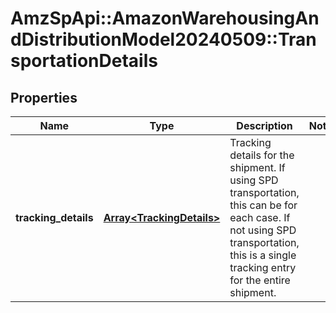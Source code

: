 # AmzSpApi::AmazonWarehousingAndDistributionModel20240509::TransportationDetails

## Properties
Name | Type | Description | Notes
------------ | ------------- | ------------- | -------------
**tracking_details** | [**Array&lt;TrackingDetails&gt;**](TrackingDetails.md) | Tracking details for the shipment. If using SPD transportation, this can be for each case. If not using SPD transportation, this is a single tracking entry for the entire shipment. | 

